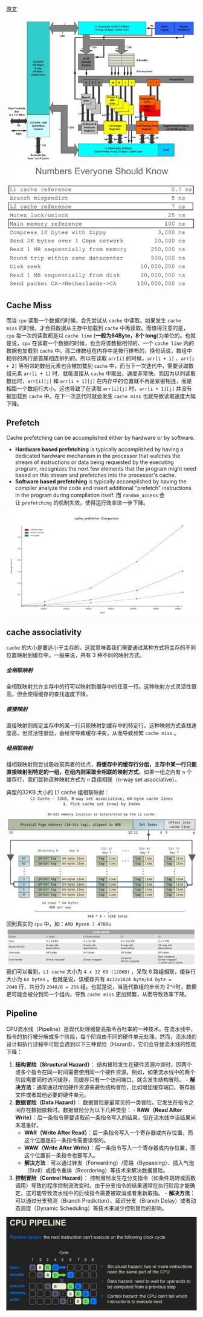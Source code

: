 [原文](https://mp.weixin.qq.com/s?__biz=MjM5ODYwMjI2MA==&mid=2649783116&idx=1&sn=c9ac909295a595759431ed5f93093ba9&chksm=becce83789bb6121102d2a621a425c7aac933f3221f1cf31b7c86f02c24e8c4d714a73d99fa2#rd)

![](../attachments/20240801171702.jpg)

![](attachments/20240802165658.jpg)

## Cache Miss

而当 `cpu` 读取一个数据的时候，会先尝试从 `cache` 中读取。如果发生 `cache miss` 的时候，才会将数据从主存中加载到 `cache` 中再读取。而值得注意的是，`cpu` 每一次的读取都是以 `cache line` (**一般为64Byte，8个 long**)为单位的。也就是说，`cpu` 在读取一个数据的时候，也会将该数据相邻的、一个 `cache line` 内的数据也加载到 `cache` 中。而二维数组在内存中是按行排布的，换句话说，数组中相邻的两行是首尾相连排列的。所以在读取 `arr[i]` 的时候，`arr[i + 1]` 、`arr[i + 2]` 等相邻的数组元素也会被加载到 `cache` 中，而当下一次迭代中，需要读取数组元素 `arr[i + 1]` 时，就能直接从 `cache` 中取出，速度非常快。而因为以列读取数组时，`arr[i][j]` 和 `arr[i + 1][j]` 在内存中的位置就不再是紧密相连，而是相距一个数组行大小。这也导致了在读取 `arr[i][j]` 时，`arr[i + 1][j]` 并没有被加载到 `cache` 中。在下一次迭代时就会发生 `cache miss` 也就导致读取速度大幅下降。

## Prefetch
Cache prefetching can be accomplished either by hardware or by software.

- **Hardware based prefetching** is typically accomplished by having a dedicated hardware mechanism in the processor that watches the stream of instructions or data being requested by the executing program, recognizes the next few elements that the program might need based on this stream and prefetches into the processor's cache.
- **Software based prefetching** is typically accomplished by having the compiler analyze the code and insert additional "prefetch" instructions in the program during compilation itself.
而 `random_access` 会让 `prefetching` 的机制失效，使得运行效率进一步下降。

![](attachments/Pasted%20image%2020240805104611.png)

## cache associativity

`cache` 的大小是要远小于主存的。这就意味着我们需要通过某种方式将主存的不同位置映射到缓存中。一般来说，共有 3 种不同的映射方式。

##### 全相联映射

全相联映射允许主存中的行可以映射到缓存中的任意一行。这种映射方式灵活性很高，但会使得缓存的查找速度下降。

##### 直接映射

直接映射则规定主存中的某一行只能映射到缓存中的特定行。这种映射方式查找速度高，但灵活性很低，会经常导致缓存冲突，从而导致频繁 `cache miss` 。

##### 组相联映射

组相联映射则尝试吸收前两者的优点，**将缓存中的缓存行分组，主存中某一行只能直接映射到特定的一组，在组内则采取全相联的映射方式**。如果一组之内有 `n` 个缓存行，我们就称这种映射方式为 `n` 路组相联（n-way set associative）。

典型的32KB 大小的 L1 cache 组相联映射：
![](attachments/20240805104900.jpg)
回到真实的 `cpu` 中，如：`AMD Ryzen 7 4700u`
![](attachments/20240805105044.jpg)
我们可以看到，`L1 cache` 大小为 `4 x 32 KB (128KB)` ，采取 8 路组相联，缓存行大小为 `64 bytes` 。也就是说，该缓存共有 `4x32x1024 byte/64 byte = 2048` 行，共分为 `2048/8 = 256` 组。也就是说，当迭代数组的步长为 2^n时，数据更可能会被分到同一个组内，导致 `cache miss` 更加频繁，从而导致效率下降。

## Pipeline
CPU流水线（Pipeline）是现代处理器提高指令吞吐率的一种技术。在流水线中，指令的执行被分解成多个阶段，每个阶段由不同的硬件单元处理。然而，流水线的设计和执行过程中可能会遇到以下三种冒险（Hazard），它们会导致流水线的性能下降：

1. **结构冒险（Structural Hazard）**： 结构冒险发生在硬件资源冲突时，即两个或多个指令在同一时间需要使用同一个硬件资源。例如，如果流水线中的两个阶段需要同时访问缓存，而缓存只有一个访问端口，就会发生结构冒险。
        - **解决方法**：通常通过增加硬件资源来避免结构冒险，比如增加缓存端口、寄存器文件或者其他必要的硬件单元。
2. **数据冒险（Data Hazard）**： 数据冒险是最常见的一类冒险，它发生在指令之间存在数据依赖时。数据冒险分为以下几种类型：
        - **RAW（Read After Write）**：后一条指令需要读取前一条指令写入的结果，但在流水线中该结果尚未准备好。
    - **WAR（Write After Read）**：后一条指令写入一个寄存器或内存位置，而这个位置是前一条指令需要读取的。
    - **WAW（Write After Write）**：后一条指令写入一个寄存器或内存位置，而这个位置前一条指令也要写入。
    - **解决方法**：可以通过转发（Forwarding）/旁路（Bypassing）、插入气泡（Stall）或指令重排（Reordering）等技术来解决数据冒险。
3. **控制冒险（Control Hazard）**： 控制冒险发生在分支指令（如条件跳转或函数调用）导致的程序控制流改变时。由于分支指令的结果通常在执行阶段才能确定，这可能导致流水线中的后续指令需要被取消或者重新取指。
        - **解决方法**：可以通过分支预测（Branch Prediction）、延迟分支（Branch Delay）或者动态调度（Dynamic Scheduling）等技术来减少控制冒险的影响。

![](attachments/20240805105237.jpg)